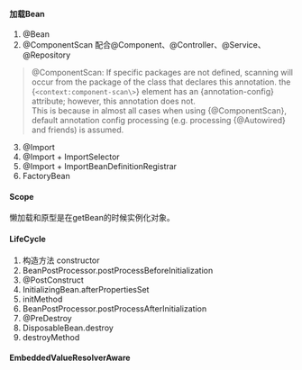 #### 加载Bean
1. @Bean
2. @ComponentScan 配合@Component、@Controller、@Service、@Repository
> @ComponentScan: If specific packages are not defined, scanning will occur from the package of the class that declares this annotation.
the {`<context:component-scan\>`} element has an {annotation-config} attribute; however, this annotation does not.  
This is because in almost all cases when using {@ComponentScan}, default annotation config processing (e.g. processing {@Autowired} and friends) is assumed.
3. @Import
  1. @Import + ImportSelector
  2. @Import + ImportBeanDefinitionRegistrar
4. FactoryBean
#### Scope
懒加载和原型是在getBean的时候实例化对象。
#### LifeCycle
1. 构造方法 constructor
2. BeanPostProcessor.postProcessBeforeInitialization
3. @PostConstruct
4. InitializingBean.afterPropertiesSet
5. initMethod
6. BeanPostProcessor.postProcessAfterInitialization
7. @PreDestroy
8. DisposableBean.destroy
9. destroyMethod
#### EmbeddedValueResolverAware
